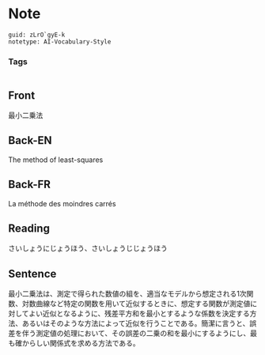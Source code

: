 # Note
```
guid: zLrO`gyE-k
notetype: AI-Vocabulary-Style
```

### Tags
```
```

## Front
最小二乗法

## Back-EN
The method of least-squares

## Back-FR
La méthode des moindres carrés

## Reading
さいしょうにじょうほう、さいしょうじじょうほう

## Sentence
最小二乗法は、測定で得られた数値の組を、適当なモデルから想定される1次関数、対数曲線など特定の関数を用いて近似するときに、想定する関数が測定値に対してよい近似となるように、残差平方和を最小とするような係数を決定する方法、あるいはそのような方法によって近似を行うことである。簡潔に言うと、誤差を伴う測定値の処理において、その誤差の二乗の和を最小にするようにし、最も確からしい関係式を求める方法である。

